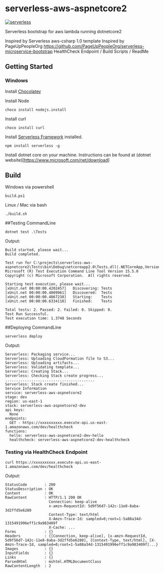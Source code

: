 # serverless-aws-aspnetcore2

[![serverless](https://dl.dropboxusercontent.com/s/d6opqwym91k0roz/serverless_badge_v3.svg)](http://www.serverless.com)

Serverless bootstrap for aws lambda running dotnetcore2

Inspired by Serverless aws-csharp 1.0 template
Inspired by PageUpPeopleOrg https://github.com/PageUpPeopleOrg/serverless-microservice-bootstrap
HealthCheck Endpoint / Build Scripts / ReadMe


## Getting Started

### Windows
Install [Chocolatey](https://chocolatey.org/install)

Install Node
```
choco install nodejs.install
```

Install curl
```
choco install curl
```

Install  [Serverless Framework](http://www.serverless.com) installed.
```
npm install serverless -g
```

Install dotnet core on your machine. Instructions can be found at (dotnet website)[https://www.microsoft.com/net/download]

## Build

Windows via powershell
```
build.ps1
```

Linux / Mac via bash
```
./build.sh
```

##Testing CommandLine
```
dotnet test .\Tests
```

Output:
```
Build started, please wait...
Build completed.

Test run for C:\projects\serverless-aws-aspnetcore2\Tests\bin\Debug\netcoreapp2.0\Tests.dll(.NETCoreApp,Version=v2.0)
Microsoft (R) Test Execution Command Line Tool Version 15.5.0
Copyright (c) Microsoft Corporation.  All rights reserved.

Starting test execution, please wait...
[xUnit.net 00:00:00.4202457]   Discovering: Tests
[xUnit.net 00:00:00.4809961]   Discovered:  Tests
[xUnit.net 00:00:00.4867238]   Starting:    Tests
[xUnit.net 00:00:00.6334110]   Finished:    Tests

Total tests: 2. Passed: 2. Failed: 0. Skipped: 0.
Test Run Successful.
Test execution time: 1.3748 Seconds
```

##Deploying CommandLine
```
serverless deploy
```

Output:
```
Serverless: Packaging service...
Serverless: Uploading CloudFormation file to S3...
Serverless: Uploading artifacts...
Serverless: Validating template...
Serverless: Creating Stack...
Serverless: Checking Stack create progress...
.........................................
Serverless: Stack create finished...
Service Information
service: serverless-aws-aspnetcore2
stage: dev
region: us-east-1
stack: serverless-aws-aspnetcore2-dev
api keys:
  None
endpoints:
  GET - https://xxxxxxxxxx.execute-api.us-east-1.amazonaws.com/dev/healthcheck
functions:
  hello: serverless-aws-aspnetcore2-dev-hello
  healthcheck: serverless-aws-aspnetcore2-dev-healthcheck
```

### Testing via HealthCheck Endpoint

```
curl https://xxxxxxxxxx.execute-api.us-east-1.amazonaws.com/dev/healthcheck
```

Output:
```
StatusCode        : 200
StatusDescription : OK
Content           : OK
RawContent        : HTTP/1.1 200 OK
                    Connection: keep-alive
                    x-amzn-RequestId: 5d9f56d7-142c-11e8-8aba-3d2ffd5e6280
                    Context-Type: text/html
                    X-Amzn-Trace-Id: sampled=0;root=1-5a88a34d-1315491996eff1c9a983409f
                    X-Cache: ...
Forms             : {}
Headers           : {[Connection, keep-alive], [x-amzn-RequestId, 5d9f56d7-142c-11e8-8aba-3d2ffd5e6280], [Context-Type, text/html], [X-Amzn-Trace-Id, sampled=0;root=1-5a88a34d-1315491996eff1c9a983409f]...}
Images            : {}
InputFields       : {}
Links             : {}
ParsedHtml        : mshtml.HTMLDocumentClass
RawContentLength  : 2
```